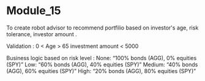 # Module_15
To create robot advisor to recommend portfilio based on investor's age, risk tolerance, investor amount . 

Validation :
0 < Age > 65
investment amount < 5000

Business logic based on risk level  : 
None: “100% bonds (AGG), 0% equities (SPY)”
Low: “60% bonds (AGG), 40% equities (SPY)”
Medium: “40% bonds (AGG), 60% equities (SPY)”
High: “20% bonds (AGG), 80% equities (SPY)”



